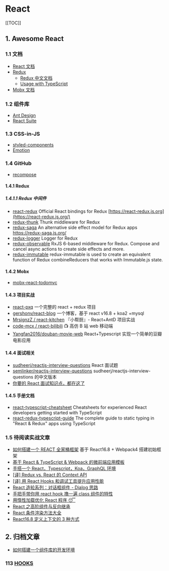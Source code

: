 # React

[[TOC]]

## 1. Awesome React

### 1.1 文档

- [React 文档](https://zh-hans.reactjs.org/docs/getting-started.html)
- [Redux](https://redux.js.org/)
  - [Redux 中文文档](https://www.redux.org.cn/)
  - [Usage with TypeScript](https://redux.js.org/recipes/usage-with-typescript#type-checking-reducers)
- [Mobx 文档](https://cn.mobx.js.org/)

### 1.2 组件库

- [Ant Design](https://ant.design/index-cn)
- [React Suite](https://rsuitejs.com/)

### 1.3 CSS-in-JS

- [styled-components](https://styled-components.com/)
- [Emotion](https://emotion.sh/docs/introduction)

### 1.4 GitHub

- [recompose](https://github.com/acdlite/recompose)

#### 1.4.1 Redux

##### 1.4.1.1 Redux 中间件

- [react-redux](https://github.com/reduxjs/react-redux) Official React bindings for Redux [https://react-redux.js.org](https://react-redux.js.org/)
- [redux-thunk](https://github.com/reduxjs/redux-thunk) Thunk middleware for Redux
- [redux-saga](https://github.com/redux-saga/redux-saga) An alternative side effect model for Redux apps <https://redux-saga.js.org/>
- [redux-logger](https://github.com/LogRocket/redux-logger) Logger for Redux
- [redux-observable](https://github.com/redux-observable/redux-observable) RxJS 6-based middleware for Redux. Compose and cancel async actions to create side effects and more.
- [redux-immutable](https://github.com/gajus/redux-immutable) redux-immutable is used to create an equivalent function of Redux combineReducers that works with Immutable.js state.

#### 1.4.2 Mobx

- [mobx-react-todomvc](https://github.com/mobxjs/mobx-react-todomvc)

#### 1.4.3 项目实战

- [react-pxq](https://github.com/bailicangdu/react-pxq) 一个完整的 react + redux 项目
- [gershonv/react-blog](https://github.com/gershonv/react-blog) 一个博客，基于 react v16.8 + koa2 +mysql
- [MrsignzZ / react-kitchen](https://github.com/MrsignzZ/react-kitchen/) 『小帮厨』- React+AntD 项目实战
- [code-mcx / react-bilibili](https://github.com/code-mcx/react-bilibili/) 📺 高仿 B 站 web 移动端
- [Yangfan2016/douban-movie-web](https://github.com/Yangfan2016/douban-movie-web) React+Typescript 实现一个简单的豆瓣电影应用

#### 1.4.4 面试相关

- [sudheerj/reactjs-interview-questions](https://github.com/sudheerj/reactjs-interview-questions) React 面试题
- [semlinker/reactjs-interview-questions](https://github.com/semlinker/reactjs-interview-questions) sudheerj/reactjs-interview-questions 的中文版本
- [你要的 React 面试知识点，都在这了](https://juejin.im/post/5cf0733de51d4510803ce34e)

#### 1.4.5 手册文档

- [react-typescript-cheatsheet](https://github.com/sw-yx/react-typescript-cheatsheet#function-components) Cheatsheets for experienced React developers getting started with TypeScript
- [react-redux-typescript-guide](https://github.com/piotrwitek/react-redux-typescript-guide/) The complete guide to static typing in "React & Redux" apps using TypeScript

### 1.5 待阅读实战文章

- [如何搭建一个 REACT 全家桶框架](https://juejin.im/post/5c9d88ea6fb9a070c6189d69#heading-32) 基于 React16.8 + Webpack4 搭建初始框架
- [基于 React & TypeScript & Webpack 的微前端应用模板](https://juejin.im/post/5c4f265e6fb9a049a97a199d)
- [手搭一个 React，Typescript，Koa，GraphQL 环境](https://juejin.im/post/5ceddb8c6fb9a07ef201029e)
- [[译] Redux vs. React 的 Context API](https://juejin.im/post/5cee43ad518825526b294a32)
- [[译] 用 React Hooks 和调试工具提升应用性能](https://juejin.im/post/5ce974d76fb9a07f0420250e)
- [React 造轮系列：对话框组件 - Dialog 思路](https://juejin.im/post/5cea293ef265da1bc07e15cc)
- [手把手带你用 react hook 撸一遍 class 组件的特性](https://juejin.im/post/5cecc3f76fb9a07eef69ec93)
- [用惰性加载优化 React 程序 😴](https://juejin.im/post/5ceba6ffe51d45775b419b4e)
- [React 之高阶组件与反向继承](https://juejin.im/post/5ce126eaf265da1bb564c8a5)
- [React 条件渲染方法大全](https://juejin.im/post/5cef45dff265da1bc552473b)
- [React16.8 定义上下文的 3 种方式](https://juejin.im/post/5ce7add2f265da1bd6057ea4)

## 2. 归档文章

- [如何搭建一个组件库的开发环境](/fe2020/React/components-dev-env)



### 113 [HOOKS](/fe2020/React/react-hooks.md)

